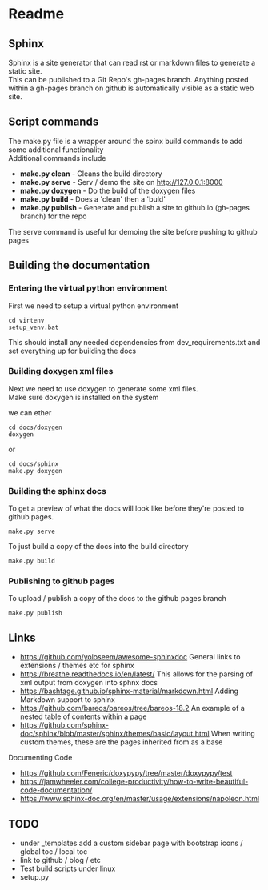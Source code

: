 # Readme

## Sphinx

Sphinx is a site generator that can read rst or markdown files to generate a static site. <br>
This can be published to a Git Repo's gh-pages branch.
Anything posted within a gh-pages branch on github is automatically visible as a static web site. <br>

## Script commands

The make.py file is a wrapper around the spinx build commands to add some additional functionality <br>
Additional commands include

  * **make.py clean** - Cleans the build directory
  * **make.py serve** - Serv / demo the site on http://127.0.0.1:8000
  * **make.py doxygen** - Do the build of the doxygen files
  * **make.py build** - Does a 'clean' then a 'buld'
  * **make.py publish** - Generate and publish a site to github.io (gh-pages branch) for the repo

The serve command is useful for demoing the site before pushing to github pages

## Building the documentation

### Entering the virtual python environment

First we need to setup a virtual python environment
```
cd virtenv
setup_venv.bat
```

This should install any needed dependencies from dev_requirements.txt and set everything up for building the docs

### Building doxygen xml files

Next we need to use doxygen to generate some xml files. <br>
Make sure doxygen is installed on the system

we can ether
```
cd docs/doxygen
doxygen
```
or
```
cd docs/sphinx
make.py doxygen
```

### Building the sphinx docs

To get a preview of what the docs will look like before they're posted to github pages. <br>
```
make.py serve
```

To just build a copy of the docs into the build directory
```
make.py build
```

### Publishing to github pages

To upload / publish a copy of the docs to the github pages branch
```
make.py publish
```

## Links

  * https://github.com/yoloseem/awesome-sphinxdoc
    General links to extensions / themes etc for sphinx
  * https://breathe.readthedocs.io/en/latest/
    This allows for the parsing of xml output from doxygen into sphnx docs
  * https://bashtage.github.io/sphinx-material/markdown.html
    Adding Markdown support to sphinx
  * https://github.com/bareos/bareos/tree/bareos-18.2
    An example of a nested table of contents within a page
  * https://github.com/sphinx-doc/sphinx/blob/master/sphinx/themes/basic/layout.html
    When writing custom themes, these are the pages inherited from as a base

Documenting Code

  * https://github.com/Feneric/doxypypy/tree/master/doxypypy/test
  * https://jamwheeler.com/college-productivity/how-to-write-beautiful-code-documentation/
  * https://www.sphinx-doc.org/en/master/usage/extensions/napoleon.html

## TODO

  * under _templates add a custom sidebar page with bootstrap icons / global toc / local toc
  * link to github / blog / etc
  * Test build scripts under linux
  * setup.py
